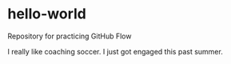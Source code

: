 # hello-world
Repository for practicing GitHub Flow

I really like coaching soccer. I just got engaged this past summer. 
